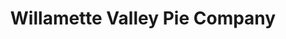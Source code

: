 ---
title: "Willamette Valley Pie Company"
url: /salem/willamette-valley-pie-company/
shop: Bäckerei
---